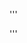 '''
<link rel="stylesheet" type="text/css" href="https://cdn.rawgit.com/bmabey/pyLDAvis/files/ldavis.v1.0.0.css">


<div id="ldavis_el57140485352410472674695412"></div>
<script type="text/javascript">

var ldavis_el57140485352410472674695412_data = {"mdsDat": {"x": [-0.09594216539261073, -0.23632888401614371, 0.22265633326842066, -0.055718494621724235, 0.09885846388394344, 0.2952811776390656, 0.1356607895231656, -0.19232440376835092, -0.1721428165157662], "y": [0.05314299656743587, 0.1547436672912994, -0.18463875140575164, 0.11925302244425333, 0.29347123850834145, -0.01439284442327931, -0.03533640098884388, -0.1470289415918772, -0.23921398640157826], "topics": [1, 2, 3, 4, 5, 6, 7, 8, 9], "cluster": [1, 1, 1, 1, 1, 1, 1, 1, 1], "Freq": [11.310379599015786, 11.285214975741614, 11.224848675251009, 11.211967752683758, 11.183084634588173, 11.096394336497726, 10.950217331161905, 10.913192127020466, 10.824700568039562]}, "tinfo": {"Term": ["\uce58\ub8cc", "\uc5f0\uad6c", "\uc9c8\ud658", "\ucf54\ub85c\ub09819", "\uc99d\uc0c1", "\ubcd1\uc6d0", "\ud658\uc790", "\uc6b4\ub3d9", "\uac10\uc5fc", "\uacb0\uacfc", "\ud1b5\uc99d", "\uc218\uc220", "\uc0ac\uc6a9", "\ubc31\uc2e0", "\uc6d0\uc778", "\ud559\uc220\uc9c0", "\ud608\ub2f9", "\uce58\ub9e4", "\uc800\ub110", "\uc54c\uce20\ud558\uc774\uba38\ubcd1", "\ubd84\uc11d", "\uac8c\uc7ac", "\uc720\ubcd1", "\ube44\ub9cc", "\uce21\uc815", "\ub300\uc0c1\uc790", "\uc778\uc9c0", "\uc74c\uc8fc", "\uc5f0\uad00", "\uc54c\ucf54\uc62c", "\uc5f0\uad6c", "\ub2f9\ub1e8\ubcd1", "\ub0a8\uc131", "\uadf8\ub8f9", "\uc218\uba74", "\ub178\uc778", "\uc6b0\uc6b8\uc99d", "\uc815\uc2e0", "\uacb0\uacfc", "\uac10\uc18c", "\uc99d\uac00", "\ub300\uc0ac", "\ud658\uc790", "\uc704\ud5d8", "\uad50\uc218", "\uc774\uc0c1", "\uac74\uac15", "\ubc1c\uc5f4", "\ubc14\uc774\ub7ec\uc2a4", "\uc544\uba54\ub9ac\uce74", "\ub300\uc804", "\ub300\ub959", "\ub300\uad6c", "\uacbd\ubd81", "\uacbd\ub0a8", "\uaca9\ub9ac", "\uac80\uc5ed", "\uac15\uc6d0", "\uac10\uc5fc", "\uc9c0\uc5ed", "\uac10\uc5fc\ubcd1", "\uac10\uc5fc\uc99d", "\ub3c5\uac10", "\ud655\uc9c4", "\ub2e8\uacc4", "\ubc29\uc5ed", "\ud638\ud761\uae30", "\uc911\uc559", "\uc720\uc785", "\uc0ac\ub9dd\uc790", "\uc720\ud589", "\ud3d0\ub834", "\ub204\uc801", "\ucf54\ub85c\ub09819", "\ubcf8\ubd80", "\uad6d\ub0b4", "\uc0ac\ub9dd", "\ud655\uc778", "\ubc1c\uc0dd", "\uc774\uc0c1", "\uc0dd\uc131", "\uc5d0\ub108\uc9c0", "\uc2dd\uc774", "\ud65c\uc131", "\ucf5c\ub808\uc2a4\ud14c\ub864", "\ud568\ub7c9", "\ud568\uc720", "\ud56d\uc0b0", "\uc18c\ud654", "\ubc29\ud574", "\uc2dd\ub2e8", "\uc721\ub958", "\ucde8\ub7c9", "\ucc44\uc18c", "\uc74c\uc2dd", "\uc12d\ucde8", "\uc9c0\ubc29", "\uc138\ud3ec", "\ube44\ud0c0\ubbfc", "\uc131\ubd84", "\ub2e8\ubc31\uc9c8", "\uc2dd\uc0ac", "\ubd84\ube44", "\ubd80\uc871", "\uc544\uce68", "\uc18c\ubcc0", "\uc791\uc6a9", "\uc218\ubd84", "\ud53c\ubd80", "\ub3c4\uc6c0", "\ubb3c\uc9c8", "\uc2dd\ud488", "\ud6a8\uacfc", "\uac74\uac15", "\uae30\ub2a5", "\uc18c\uacac", "\uc870\uae30", "\uce58\ub8cc\ubc95", "\uc548\uba74", "\uc815\ubc00", "\ud1b5\uacc4", "\ucd9c\ud608", "\uc790\uad81", "\uc608\ud6c4", "\ubcd1\ubcc0", "\uc774\uc804", "\uc218\uc220", "\uc720\uc804", "\ud3d0\uacbd", "\ubcf4\uc870", "\uce58\ub8cc", "\uc554", "\uc784\uc2e0", "\uac80\uc9c4", "\uad50\uc815", "\uc7ac\ubc1c", "\uc808\uc81c\uc220", "\uc815\uae30", "\uc778\uacf5", "\ub0b4\uc2dc\uacbd", "\uc885\uc591", "\uc5ec\uc131", "\ud658\uc790", "\uc2dc\ud589", "\uc57d\ubb3c", "\uac80\uc0ac", "\uc815\uc0c1", "\uc9c4\ub2e8", "\uac00\ub2a5", "\ubc1c\uc0dd", "\uae30\ub2a5", "\ucd5c\uadfc", "\uad50\uc218", "\uc2ec\uc7a5", "\ub1cc\uc878\uc911", "\uc608\ubc29\ubc95", "\uc54c\ub808\ub974\uae30", "\uae30\uc628", "\uc6d0\uc778", "\ub450\ud1b5", "\ud608\uc561", "\uc785\uc220", "\ud6c4\uc720\uc99d", "\ud608\uad00", "\uc8fd\uc0c1\uacbd\ud654\uc99d", "\uae09\uc131", "\ud604\ud6c8", "\ud608\uc555", "\uc9c8\ud658", "\ub9cc\uc131", "\uc2ec\ud608", "\uace0\ud608\uc555", "\ud638\ud761", "\ub1cc\ud608\uad00", "\uc99d\uc0c1", "\uc804\uc2e0", "\uc704\ud5d8", "\ubc1c\uc0dd", "\uc758\uc2ec", "\uc774\uc0c1", "\uc608\ubc29", "\uac10\uac01", "\ucc99\ucd94", "\uad50\uac10", "\uc678\uc0c1", "\ud1f4\ud589", "\ubd88\uc548", "\ubb34\ub9ac", "\uae34\uc7a5", "\uadfc\uc721", "\uc2a4\ud2b8\ub808\uce6d", "\uc720\uc0b0\uc18c", "\uac15\ub3c4", "\ud53c\uace4", "\ubc18\ubcf5", "\uc7a5\uc2dc\uac04", "\ud1b5\uc99d", "\uc6b4\ub3d9", "\uc2e0\uacbd", "\uad00\uc808", "\ud5c8\ub9ac", "\ub2e4\ub9ac", "\uc790\uc138", "\ubb34\ub98e", "\uc21c\ud658", "\ubc1c\ubaa9", "\uc5c9\ub369\uc774", "\uad00\uc808\uc5fc", "\uc7a5\uc560", "\uc0dd\ud65c", "\ubd80\uc704", "\uc2a4\ud2b8\ub808\uc2a4", "\uc190\uc0c1", "\uc0c1\ud0dc", "\uc99d\uc0c1", "\uac70\ub9ac", "\uc2a4\ub9c8\ud2b8\ud3f0", "\ub9c8\uc2a4\ud06c", "\ubaa9\uc801", "\uc900\uc218", "\ub9c8\uc9c0\ub9c9", "\uc81c\uc678", "\uce58\uc544", "\uc548\uc2ec", "\ub450\uae30", "\ubcf4\uad00", "\uc774\ub3d9", "\uac04\uaca9", "\uce58\uacfc", "\uc18c\ub3c5", "\ucc29\uc6a9", "\ub178\ucd9c", "\uc544\uc774", "\uc2dc\uc124", "\ubc29\ubb38", "\uad6c\uac15", "\uac00\uc871", "\uc628\ub3c4", "\uc2e4\ub0b4", "\uc0c1\ucc98", "\uaca8\uc6b8", "\uc0ac\uc6a9", "\uad00\ub9ac", "\uac00\uc744", "\uc774\uc6a9", "\ud65c\ub3d9", "\uc0c1\ud669", "\uc608\ubc29", "\uc720\uc9c0", "\ud6a8\uacfc", "\uc774\uc0c1", "\uac00\ub2a5", "\uc911\uc694", "\ubc29\uce68", "\uae00\ub85c\ubc8c", "\uaddc\ubaa8", "\uac1c\ubc1c", "\uc2e0\uccad", "\ud68c\uc0ac", "\ub3d9\uc77c", "\ub0b4\ub144", "\uc720\ud1b5", "\ud310\ub9e4", "\uc2b9\uc778", "\uc784\uc0c1\uc2dc\ud5d8", "\uc8fc\ub3c4", "\uce58\ub8cc\uc81c", "\ud22c\uc57d", "\ubc31\uc2e0", "\uc811\uc885", "\uc784\uc0c1", "\ubc14\uc774\uc624", "\uc81c\ud488", "\uc0dd\uc0b0", "\uc2dc\ud5d8", "\uae30\uc5c5", "\uc758\uc57d\ud488", "\uc81c\uc57d", "\uc2dc\uc7a5", "\ubbf8\uad6d", "\uc9c4\ub2e8", "\ubc1c\ud45c", "\ucf54\ub85c\ub09819", "\ub300\uc0c1", "\uac00\ub2a5", "\uad6d\ub0b4", "\uc5c5\ubb34", "\ud611\ub825", "\uae30\uad00", "\uae30\ubc18", "\ubc29\uc548", "\ubbfc\uc8fc\ub2f9", "\uc6b0\uc218", "\uc131\uacfc", "\uacf5\uc2dd", "\ucf00\uc5b4", "\uc120\uc815", "\uc8fc\ubaa9", "\uc758\ub8cc", "\uc601\uc0c1", "\uc2dc\ub300", "\ud559\ud68c", "\uc13c\ud130", "\uc9c4\ub8cc", "\uad6d\ubbfc", "\uc758\uc0ac", "\ud65c\uc6a9", "\uae30\uc220", "\ub370\uc774\ud130", "\uc18c\uc544", "\ubd84\uc57c", "\uc2dc\uc2a4\ud15c", "\uc6d0\uc7a5", "\ud5ec\uc2a4", "\ubcd1\uc6d0", "\ud3c9\uac00", "\uad50\uc218", "\uc138\uacc4", "\ub300\ud45c", "\ud658\uc790", "\uac74\uac15"], "Freq": [1330.0, 1279.0, 1219.0, 1329.0, 1078.0, 906.0, 1514.0, 705.0, 682.0, 781.0, 628.0, 618.0, 599.0, 549.0, 541.0, 89.52459350520307, 155.05290421519706, 159.66757398350651, 52.60723535872757, 58.144839080698894, 250.11510144237147, 112.59794234675024, 83.06405582956985, 154.1299702615352, 58.144839080698894, 87.67872559787929, 74.75765024661287, 64.6053767563321, 71.98884838562721, 89.52459350520307, 1279.1864597753756, 393.16986425996396, 266.7279126082854, 198.43080003730577, 179.972120964068, 164.2822437518159, 146.74649863224008, 102.44566885646948, 686.6628615244441, 218.7353470178673, 277.80312005222805, 167.97397956646347, 476.2339200895338, 261.19030888631414, 215.04361120321974, 174.4345172420967, 167.0510456128016, 83.17009424376373, 361.2700968713487, 40.285514399323056, 58.478972515146374, 42.88457984444067, 44.18411256699948, 44.18411256699948, 48.082710734675906, 72.77383246329326, 42.88457984444067, 45.48364528955829, 682.2546793433744, 167.63972121008626, 127.3542068107632, 33.78785078652901, 460.03458378581814, 365.1686950390251, 246.91121728617358, 235.2154227831443, 205.3261701642917, 145.54766492658652, 142.94859948146893, 135.15140314611605, 109.1607486949399, 106.56168324982228, 106.56168324982228, 1116.2986086780163, 118.25747775285156, 330.0813115299373, 222.22009555755622, 223.51962828011503, 206.62570288685052, 165.04065576496865, 67.68449016753608, 66.67427389637884, 76.77643660795138, 97.99097830225375, 93.95011321762473, 31.31670440587491, 74.75600406563687, 33.33713694818942, 115.16465491192707, 59.60275999827805, 43.439299659761964, 36.36778576166118, 49.5005972867055, 66.67427389637884, 322.2589904991644, 361.6574250742973, 304.0750976183338, 243.46212134889848, 240.43147253542674, 203.05347050260826, 200.02282168913652, 173.75719863904786, 172.7469823678906, 146.481359317802, 136.37919660622944, 132.33833152160042, 114.15443864076981, 113.14422236961258, 280.8401233817169, 277.80947456824515, 176.78784745251963, 208.10455185839456, 303.06488134717654, 300.03423253370477, 204.0636867737655, 20.134553333969798, 102.35064611434647, 76.34351472463548, 35.23546833444715, 28.523950556457216, 29.362890278705958, 36.07440805669589, 73.82669555788927, 27.685010834208473, 41.94698611243708, 49.49744361267576, 618.2985752973226, 71.30987639114304, 58.725780557411916, 17.617734167223574, 1330.5583994865042, 253.35979611911995, 107.38428444783894, 104.8674652810927, 94.8001886141078, 92.2833694473616, 82.21609278037668, 78.02139416913298, 72.98775583564053, 58.725780557411916, 79.69927361363047, 289.43420417581586, 768.4687855798472, 145.13657194903232, 181.2109800057282, 318.79709445452187, 150.17021028252475, 228.19160445165772, 215.60750861792658, 221.48008667366778, 150.17021028252475, 120.80732000381879, 117.45156111482383, 224.66614145960804, 203.81105659837857, 23.698960069578906, 99.53563229223141, 63.513212986471466, 541.2842479891823, 80.57646423656828, 347.9007338214184, 24.64691847236206, 39.81425291689256, 375.39152750212986, 43.60608652802519, 111.85909152841245, 50.241795347507285, 179.16413812601655, 1219.074505979139, 208.55084861229437, 166.84067888983552, 149.77742763973868, 104.27542430614719, 76.78463062543565, 923.3114843107943, 104.27542430614719, 371.5996938909973, 451.2281997247824, 164.9447620842692, 370.6517354882141, 214.23859902899332, 65.59969467299945, 195.8199840985058, 35.24759713773104, 29.37299761477587, 38.18489689920863, 74.4115939574322, 81.26529340087991, 52.871395706596566, 434.7203646986829, 78.32799363940232, 32.31029737625346, 38.18489689920863, 24.477498012313227, 114.55469069762589, 47.97589610413392, 628.5821489562036, 703.9728428341284, 403.389167242922, 260.44057885101273, 209.5273829854012, 189.94538457555063, 151.760487676342, 150.78138775584947, 110.63829101565578, 93.99359236728277, 93.01449244679026, 90.07719268531267, 213.4437826673713, 222.25568195180406, 180.15438537062533, 146.86498807387935, 143.92768831240176, 160.57238696077474, 154.69778743781958, 101.8177685500993, 65.61589528784178, 257.9383469935849, 46.38365011726746, 22.626170788910954, 27.151404946693148, 38.464490341148625, 144.8074930490301, 35.07056472281198, 53.17150135394075, 66.74720382728732, 40.72710742003972, 27.151404946693148, 58.82804405116849, 76.92898068229725, 238.70610182301058, 150.46403574625785, 145.93880158847566, 143.67618450958457, 136.8883332729113, 131.23179057568356, 89.37337461619828, 84.84814045841608, 75.7976721428517, 71.2724379850695, 67.87851236673288, 575.8360465777838, 393.69537172705066, 92.76730023453491, 186.66590900851537, 201.37292002130752, 156.12057844348558, 325.8168593603178, 170.8275894562777, 218.34254811299073, 186.66590900851537, 151.5953442857034, 145.93880158847566, 23.845139642642913, 108.73383677045169, 80.1196691992802, 363.39992815387797, 33.38319549970008, 33.38319549970008, 22.891334056937197, 33.38319549970008, 40.0598345996401, 78.21205802786876, 97.28816974198308, 78.21205802786876, 27.660361985465784, 253.7122857977206, 38.152223428228666, 549.3920173664927, 325.2477047256494, 296.63353715447784, 198.39156182678903, 167.86978308420612, 149.7474769557975, 121.133309384626, 117.31808704180312, 116.36428145609742, 113.50286469898028, 95.38055857057165, 195.5301450696719, 186.94589479832044, 131.6251708273889, 212.6986456123748, 137.34800434162318, 133.53278199880032, 132.5789764130946, 68.1208499985346, 56.412578905036455, 204.36254999560379, 51.090637498900946, 25.545318749450473, 25.545318749450473, 34.0604249992673, 34.0604249992673, 28.738483593131782, 67.05646171730749, 56.412578905036455, 34.0604249992673, 431.07725389697674, 65.99207343608039, 39.38236640540281, 224.58592733891874, 209.6844914017393, 205.4269382768309, 158.59385390283836, 133.0485351533879, 129.8553703097066, 128.79098202847948, 111.76076952884583, 108.56760468516451, 107.50321640393742, 105.3744398414832, 172.43090155879068, 84.08667421694115, 794.0336577954189, 136.2416999970692, 259.7107406194132, 153.27191249670284, 151.14313593424862, 151.14313593424862, 138.37047655952338], "Total": [1330.0, 1279.0, 1219.0, 1329.0, 1078.0, 906.0, 1514.0, 705.0, 682.0, 781.0, 628.0, 618.0, 599.0, 549.0, 541.0, 89.52459350520307, 155.05290421519706, 159.66757398350651, 52.60723535872757, 58.144839080698894, 250.11510144237147, 112.59794234675024, 83.06405582956985, 154.1299702615352, 58.144839080698894, 87.67872559787929, 74.75765024661287, 64.6053767563321, 71.98884838562721, 89.52459350520307, 1279.1864597753756, 393.16986425996396, 266.7279126082854, 198.43080003730577, 179.972120964068, 164.2822437518159, 146.74649863224008, 102.44566885646948, 781.0896145093101, 251.0726972690384, 492.71602945605355, 228.67817463700027, 1514.1033193564813, 632.7900027773114, 594.2263454797712, 993.2708855624, 736.5396482533221, 83.17009424376373, 361.2700968713487, 40.285514399323056, 58.478972515146374, 42.88457984444067, 44.18411256699948, 44.18411256699948, 48.082710734675906, 72.77383246329326, 42.88457984444067, 45.48364528955829, 682.2546793433744, 167.63972121008626, 127.3542068107632, 33.78785078652901, 460.03458378581814, 365.1686950390251, 246.91121728617358, 235.2154227831443, 205.3261701642917, 145.54766492658652, 142.94859948146893, 135.15140314611605, 109.1607486949399, 106.56168324982228, 106.56168324982228, 1329.9452126931742, 120.15339455841787, 540.3606324726104, 347.35060472493285, 494.02643549702265, 879.3339892853007, 993.2708855624, 67.68449016753608, 66.67427389637884, 76.77643660795138, 97.99097830225375, 93.95011321762473, 31.31670440587491, 74.75600406563687, 33.33713694818942, 115.16465491192707, 59.60275999827805, 43.439299659761964, 36.36778576166118, 49.5005972867055, 66.67427389637884, 322.2589904991644, 361.6574250742973, 304.0750976183338, 243.46212134889848, 240.43147253542674, 203.05347050260826, 200.02282168913652, 173.75719863904786, 172.7469823678906, 146.481359317802, 136.37919660622944, 132.33833152160042, 114.15443864076981, 113.14422236961258, 346.4560186695587, 362.01206773060267, 206.35582060939683, 268.1943037578547, 698.1713595553906, 736.5396482533221, 438.220886839522, 20.134553333969798, 102.35064611434647, 76.34351472463548, 35.23546833444715, 28.523950556457216, 29.362890278705958, 36.07440805669589, 73.82669555788927, 27.685010834208473, 41.94698611243708, 49.49744361267576, 618.2985752973226, 71.30987639114304, 58.725780557411916, 17.617734167223574, 1330.5583994865042, 253.35979611911995, 107.38428444783894, 104.8674652810927, 94.8001886141078, 92.2833694473616, 82.21609278037668, 78.02139416913298, 72.98775583564053, 58.725780557411916, 80.70948988478773, 400.1862786152423, 1514.1033193564813, 178.3677531084042, 241.05692545190453, 541.7441321335848, 215.74091885575214, 472.0150034169675, 500.73563490243026, 879.3339892853007, 438.220886839522, 413.0566825280266, 594.2263454797712, 224.66614145960804, 203.81105659837857, 23.698960069578906, 99.53563229223141, 63.513212986471466, 541.2842479891823, 80.57646423656828, 347.9007338214184, 24.64691847236206, 39.81425291689256, 375.39152750212986, 43.60608652802519, 111.85909152841245, 50.241795347507285, 179.16413812601655, 1219.074505979139, 208.55084861229437, 166.84067888983552, 149.77742763973868, 104.27542430614719, 76.78463062543565, 1078.0092717486139, 110.98694208413713, 632.7900027773114, 879.3339892853007, 228.56096258149677, 993.2708855624, 629.217926367699, 65.59969467299945, 195.8199840985058, 35.24759713773104, 29.37299761477587, 38.18489689920863, 74.4115939574322, 81.26529340087991, 52.871395706596566, 434.7203646986829, 78.32799363940232, 32.31029737625346, 38.18489689920863, 24.477498012313227, 114.55469069762589, 47.97589610413392, 628.5821489562036, 705.1041513735739, 403.389167242922, 260.44057885101273, 209.5273829854012, 189.94538457555063, 151.760487676342, 150.78138775584947, 110.63829101565578, 93.99359236728277, 93.01449244679026, 90.07719268531267, 263.2822161651132, 342.65725984200765, 250.62532203951963, 205.45753180100013, 238.05867877546137, 407.66966053213696, 1078.0092717486139, 101.8177685500993, 65.61589528784178, 257.9383469935849, 46.38365011726746, 22.626170788910954, 27.151404946693148, 38.464490341148625, 144.8074930490301, 35.07056472281198, 53.17150135394075, 66.74720382728732, 40.72710742003972, 27.151404946693148, 58.82804405116849, 76.92898068229725, 238.70610182301058, 150.46403574625785, 145.93880158847566, 143.67618450958457, 136.8883332729113, 131.23179057568356, 89.37337461619828, 84.84814045841608, 75.7976721428517, 71.2724379850695, 67.87851236673288, 599.7917689159482, 414.5504565882801, 93.77751650569218, 214.4657857061808, 265.99351477381447, 199.99563538594856, 629.217926367699, 283.56936269960084, 698.1713595553906, 993.2708855624, 500.73563490243026, 384.91420982337524, 23.845139642642913, 108.73383677045169, 80.1196691992802, 363.39992815387797, 33.38319549970008, 33.38319549970008, 22.891334056937197, 33.38319549970008, 40.0598345996401, 78.21205802786876, 97.28816974198308, 78.21205802786876, 27.660361985465784, 253.7122857977206, 38.152223428228666, 549.3920173664927, 325.2477047256494, 296.63353715447784, 198.39156182678903, 167.86978308420612, 149.7474769557975, 121.133309384626, 117.31808704180312, 116.36428145609742, 113.50286469898028, 95.38055857057165, 323.81796462867425, 472.0150034169675, 212.93064106713035, 1329.9452126931742, 258.25235227133044, 500.73563490243026, 540.3606324726104, 68.1208499985346, 56.412578905036455, 204.36254999560379, 51.090637498900946, 25.545318749450473, 25.545318749450473, 34.0604249992673, 34.0604249992673, 28.738483593131782, 67.05646171730749, 56.412578905036455, 34.0604249992673, 431.07725389697674, 65.99207343608039, 39.38236640540281, 224.58592733891874, 209.6844914017393, 205.4269382768309, 158.59385390283836, 133.0485351533879, 129.8553703097066, 128.79098202847948, 111.76076952884583, 108.56760468516451, 107.50321640393742, 105.3744398414832, 173.44111782994793, 84.08667421694115, 906.4515805767503, 160.0868396397121, 594.2263454797712, 222.89972025322015, 236.44757999748887, 1514.1033193564813, 736.5396482533221], "Category": ["Default", "Default", "Default", "Default", "Default", "Default", "Default", "Default", "Default", "Default", "Default", "Default", "Default", "Default", "Default", "Topic1", "Topic1", "Topic1", "Topic1", "Topic1", "Topic1", "Topic1", "Topic1", "Topic1", "Topic1", "Topic1", "Topic1", "Topic1", "Topic1", "Topic1", "Topic1", "Topic1", "Topic1", "Topic1", "Topic1", "Topic1", "Topic1", "Topic1", "Topic1", "Topic1", "Topic1", "Topic1", "Topic1", "Topic1", "Topic1", "Topic1", "Topic1", "Topic2", "Topic2", "Topic2", "Topic2", "Topic2", "Topic2", "Topic2", "Topic2", "Topic2", "Topic2", "Topic2", "Topic2", "Topic2", "Topic2", "Topic2", "Topic2", "Topic2", "Topic2", "Topic2", "Topic2", "Topic2", "Topic2", "Topic2", "Topic2", "Topic2", "Topic2", "Topic2", "Topic2", "Topic2", "Topic2", "Topic2", "Topic2", "Topic2", "Topic3", "Topic3", "Topic3", "Topic3", "Topic3", "Topic3", "Topic3", "Topic3", "Topic3", "Topic3", "Topic3", "Topic3", "Topic3", "Topic3", "Topic3", "Topic3", "Topic3", "Topic3", "Topic3", "Topic3", "Topic3", "Topic3", "Topic3", "Topic3", "Topic3", "Topic3", "Topic3", "Topic3", "Topic3", "Topic3", "Topic3", "Topic3", "Topic3", "Topic3", "Topic3", "Topic4", "Topic4", "Topic4", "Topic4", "Topic4", "Topic4", "Topic4", "Topic4", "Topic4", "Topic4", "Topic4", "Topic4", "Topic4", "Topic4", "Topic4", "Topic4", "Topic4", "Topic4", "Topic4", "Topic4", "Topic4", "Topic4", "Topic4", "Topic4", "Topic4", "Topic4", "Topic4", "Topic4", "Topic4", "Topic4", "Topic4", "Topic4", "Topic4", "Topic4", "Topic4", "Topic4", "Topic4", "Topic4", "Topic5", "Topic5", "Topic5", "Topic5", "Topic5", "Topic5", "Topic5", "Topic5", "Topic5", "Topic5", "Topic5", "Topic5", "Topic5", "Topic5", "Topic5", "Topic5", "Topic5", "Topic5", "Topic5", "Topic5", "Topic5", "Topic5", "Topic5", "Topic5", "Topic5", "Topic5", "Topic5", "Topic5", "Topic6", "Topic6", "Topic6", "Topic6", "Topic6", "Topic6", "Topic6", "Topic6", "Topic6", "Topic6", "Topic6", "Topic6", "Topic6", "Topic6", "Topic6", "Topic6", "Topic6", "Topic6", "Topic6", "Topic6", "Topic6", "Topic6", "Topic6", "Topic6", "Topic6", "Topic6", "Topic6", "Topic6", "Topic6", "Topic6", "Topic6", "Topic6", "Topic6", "Topic6", "Topic7", "Topic7", "Topic7", "Topic7", "Topic7", "Topic7", "Topic7", "Topic7", "Topic7", "Topic7", "Topic7", "Topic7", "Topic7", "Topic7", "Topic7", "Topic7", "Topic7", "Topic7", "Topic7", "Topic7", "Topic7", "Topic7", "Topic7", "Topic7", "Topic7", "Topic7", "Topic7", "Topic7", "Topic7", "Topic7", "Topic7", "Topic7", "Topic7", "Topic7", "Topic7", "Topic7", "Topic7", "Topic7", "Topic8", "Topic8", "Topic8", "Topic8", "Topic8", "Topic8", "Topic8", "Topic8", "Topic8", "Topic8", "Topic8", "Topic8", "Topic8", "Topic8", "Topic8", "Topic8", "Topic8", "Topic8", "Topic8", "Topic8", "Topic8", "Topic8", "Topic8", "Topic8", "Topic8", "Topic8", "Topic8", "Topic8", "Topic8", "Topic8", "Topic8", "Topic8", "Topic8", "Topic9", "Topic9", "Topic9", "Topic9", "Topic9", "Topic9", "Topic9", "Topic9", "Topic9", "Topic9", "Topic9", "Topic9", "Topic9", "Topic9", "Topic9", "Topic9", "Topic9", "Topic9", "Topic9", "Topic9", "Topic9", "Topic9", "Topic9", "Topic9", "Topic9", "Topic9", "Topic9", "Topic9", "Topic9", "Topic9", "Topic9", "Topic9", "Topic9", "Topic9", "Topic9"], "logprob": [15.0, 14.0, 13.0, 12.0, 11.0, 10.0, 9.0, 8.0, 7.0, 6.0, 5.0, 4.0, 3.0, 2.0, 1.0, -4.8438, -4.2945, -4.2652, -5.3754, -5.2754, -3.8164, -4.6145, -4.9187, -4.3005, -5.2754, -4.8646, -5.024, -5.17, -5.0618, -4.8438, -2.1843, -3.3641, -3.7521, -4.0479, -4.1455, -4.2367, -4.3496, -4.709, -2.8065, -3.9504, -3.7114, -4.2145, -3.1724, -3.773, -3.9675, -4.1767, -4.22, -4.9152, -3.4464, -5.6401, -5.2674, -5.5776, -5.5477, -5.5477, -5.4631, -5.0487, -5.5776, -5.5187, -2.8107, -4.2142, -4.4891, -5.816, -3.2048, -3.4357, -3.827, -3.8756, -4.0115, -4.3556, -4.3736, -4.4297, -4.6432, -4.6673, -4.6673, -2.3183, -4.5632, -3.5367, -3.9324, -3.9266, -4.0052, -4.2299, -5.1158, -5.1309, -4.9898, -4.7458, -4.7879, -5.8866, -5.0165, -5.824, -4.5843, -5.243, -5.5593, -5.737, -5.4287, -5.1309, -3.5553, -3.44, -3.6134, -3.8357, -3.8483, -4.0172, -4.0323, -4.173, -4.1789, -4.3438, -4.4153, -4.4453, -4.5932, -4.602, -3.6929, -3.7038, -4.1558, -3.9927, -3.6168, -3.6268, -4.0123, -6.3271, -4.7012, -4.9943, -5.7675, -5.9788, -5.9498, -5.744, -5.0278, -6.0087, -5.5931, -5.4276, -2.9026, -5.0625, -5.2567, -6.4606, -2.1362, -3.7947, -4.6531, -4.6769, -4.7778, -4.8047, -4.9202, -4.9726, -5.0393, -5.2567, -4.9513, -3.6616, -2.6852, -4.3519, -4.1299, -3.565, -4.3178, -3.8994, -3.9561, -3.9292, -4.3178, -4.5354, -4.5635, -3.9124, -4.0098, -6.1615, -4.7265, -5.1757, -3.033, -4.9378, -3.4751, -6.1223, -5.6428, -3.399, -5.5518, -4.6097, -5.4101, -4.1387, -2.2211, -3.9868, -4.2099, -4.3178, -4.6799, -4.986, -2.499, -4.6799, -3.4092, -3.215, -4.2214, -3.4117, -3.9599, -5.1356, -4.042, -5.7568, -5.9391, -5.6768, -5.0096, -4.9215, -5.3513, -3.2445, -4.9583, -5.8438, -5.6768, -6.1214, -4.5781, -5.4485, -2.8757, -2.7625, -3.3193, -3.7568, -3.9743, -4.0725, -4.2969, -4.3034, -4.6129, -4.776, -4.7864, -4.8185, -3.9558, -3.9154, -4.1254, -4.3297, -4.3499, -4.2404, -4.2777, -4.6827, -5.1221, -3.7532, -5.469, -6.1868, -6.0045, -5.6562, -4.3305, -5.7486, -5.3324, -5.105, -5.599, -6.0045, -5.2313, -4.9631, -3.8307, -4.2922, -4.3227, -4.3384, -4.3868, -4.429, -4.8131, -4.8651, -4.9779, -5.0394, -5.0882, -2.9501, -3.3304, -4.7758, -4.0766, -4.0008, -4.2553, -3.5196, -4.1653, -3.9199, -4.0766, -4.2847, -4.3227, -6.131, -4.6136, -4.919, -3.407, -5.7945, -5.7945, -6.1718, -5.7945, -5.6122, -4.9431, -4.7249, -4.9431, -5.9825, -3.7663, -5.661, -2.9937, -3.518, -3.61, -4.0123, -4.1794, -4.2936, -4.5057, -4.5377, -4.5458, -4.5707, -4.7447, -4.0268, -4.0717, -4.4226, -3.9427, -4.38, -4.4082, -4.4154, -5.0731, -5.2617, -3.9745, -5.3608, -6.054, -6.054, -5.7663, -5.7663, -5.9362, -5.0889, -5.2617, -5.7663, -3.2281, -5.1049, -5.6211, -3.8801, -3.9488, -3.9693, -4.2281, -4.4037, -4.428, -4.4362, -4.578, -4.607, -4.6169, -4.6369, -4.1444, -4.8626, -2.6173, -4.38, -3.7348, -4.2622, -4.2762, -4.2762, -4.3645], "loglift": [15.0, 14.0, 13.0, 12.0, 11.0, 10.0, 9.0, 8.0, 7.0, 6.0, 5.0, 4.0, 3.0, 2.0, 1.0, 2.1794, 2.1794, 2.1794, 2.1794, 2.1794, 2.1794, 2.1794, 2.1794, 2.1794, 2.1794, 2.1794, 2.1794, 2.1794, 2.1794, 2.1794, 2.1794, 2.1794, 2.1794, 2.1794, 2.1794, 2.1794, 2.1794, 2.1794, 2.0506, 2.0416, 1.6064, 1.8709, 1.0228, 1.2946, 1.163, 0.44, 0.6958, 2.1817, 2.1817, 2.1817, 2.1817, 2.1817, 2.1817, 2.1817, 2.1817, 2.1817, 2.1817, 2.1817, 2.1817, 2.1817, 2.1817, 2.1817, 2.1817, 2.1817, 2.1817, 2.1817, 2.1817, 2.1817, 2.1817, 2.1817, 2.1817, 2.1817, 2.1817, 2.0066, 2.1658, 1.6888, 1.735, 1.3886, 0.7334, 0.3869, 2.187, 2.187, 2.187, 2.187, 2.187, 2.187, 2.187, 2.187, 2.187, 2.187, 2.187, 2.187, 2.187, 2.187, 2.187, 2.187, 2.187, 2.187, 2.187, 2.187, 2.187, 2.187, 2.187, 2.187, 2.187, 2.187, 2.187, 2.187, 1.9771, 1.9223, 2.0324, 1.9334, 1.3525, 1.289, 1.4227, 2.1882, 2.1882, 2.1882, 2.1882, 2.1882, 2.1882, 2.1882, 2.1882, 2.1882, 2.1882, 2.1882, 2.1882, 2.1882, 2.1882, 2.1882, 2.1882, 2.1882, 2.1882, 2.1882, 2.1882, 2.1882, 2.1882, 2.1882, 2.1882, 2.1882, 2.1756, 1.8642, 1.51, 1.982, 1.9028, 1.6579, 1.8259, 1.4614, 1.3456, 0.8094, 1.1172, 0.9588, 0.567, 2.1908, 2.1908, 2.1908, 2.1908, 2.1908, 2.1908, 2.1908, 2.1908, 2.1908, 2.1908, 2.1908, 2.1908, 2.1908, 2.1908, 2.1908, 2.1908, 2.1908, 2.1908, 2.1908, 2.1908, 2.1908, 2.0359, 2.1284, 1.6584, 1.5236, 1.8646, 1.205, 1.1134, 2.1985, 2.1985, 2.1985, 2.1985, 2.1985, 2.1985, 2.1985, 2.1985, 2.1985, 2.1985, 2.1985, 2.1985, 2.1985, 2.1985, 2.1985, 2.1985, 2.1969, 2.1985, 2.1985, 2.1985, 2.1985, 2.1985, 2.1985, 2.1985, 2.1985, 2.1985, 2.1985, 1.9887, 1.7656, 1.8684, 1.8628, 1.6953, 1.2668, 0.2572, 2.2118, 2.2118, 2.2118, 2.2118, 2.2118, 2.2118, 2.2118, 2.2118, 2.2118, 2.2118, 2.2118, 2.2118, 2.2118, 2.2118, 2.2118, 2.2118, 2.2118, 2.2118, 2.2118, 2.2118, 2.2118, 2.2118, 2.2118, 2.2118, 2.2118, 2.2118, 2.1711, 2.1602, 2.201, 2.073, 1.9335, 1.9641, 1.5537, 1.705, 1.0494, 0.5401, 1.0169, 1.242, 2.2152, 2.2152, 2.2152, 2.2152, 2.2152, 2.2152, 2.2152, 2.2152, 2.2152, 2.2152, 2.2152, 2.2152, 2.2152, 2.2152, 2.2152, 2.2152, 2.2152, 2.2152, 2.2152, 2.2152, 2.2152, 2.2152, 2.2152, 2.2152, 2.2152, 2.2152, 1.7107, 1.289, 1.7342, 0.3822, 1.5838, 0.8935, 0.8101, 2.2233, 2.2233, 2.2233, 2.2233, 2.2233, 2.2233, 2.2233, 2.2233, 2.2233, 2.2233, 2.2233, 2.2233, 2.2233, 2.2233, 2.2233, 2.2233, 2.2233, 2.2233, 2.2233, 2.2233, 2.2233, 2.2233, 2.2233, 2.2233, 2.2233, 2.2233, 2.2175, 2.2233, 2.0909, 2.0621, 1.3956, 1.8488, 1.7758, -0.081, 0.5513]}, "token.table": {"Topic": [4, 7, 8, 3, 7, 7, 7, 6, 1, 2, 5, 2, 2, 2, 6, 2, 8, 7, 1, 3, 6, 7, 9, 2, 4, 5, 2, 4, 1, 7, 2, 1, 8, 2, 2, 5, 9, 5, 7, 6, 6, 6, 1, 3, 4, 9, 4, 7, 2, 8, 9, 9, 8, 1, 6, 8, 5, 9, 1, 3, 4, 9, 9, 8, 5, 6, 1, 8, 4, 1, 7, 5, 5, 2, 6, 2, 3, 1, 2, 2, 1, 6, 1, 8, 1, 2, 4, 5, 6, 8, 9, 9, 3, 6, 2, 8, 7, 5, 7, 7, 5, 7, 6, 6, 3, 8, 1, 8, 9, 2, 8, 6, 6, 2, 4, 5, 2, 1, 3, 8, 7, 9, 2, 8, 3, 8, 4, 4, 9, 7, 4, 2, 5, 4, 6, 3, 3, 1, 9, 6, 1, 3, 2, 5, 2, 7, 8, 9, 7, 5, 6, 7, 7, 8, 8, 3, 1, 4, 5, 6, 9, 3, 9, 3, 8, 9, 3, 9, 4, 7, 3, 9, 3, 3, 5, 6, 1, 3, 4, 6, 7, 3, 6, 6, 8, 9, 7, 9, 8, 2, 4, 9, 8, 3, 3, 3, 3, 8, 6, 8, 7, 5, 5, 2, 7, 3, 4, 7, 5, 1, 1, 4, 4, 5, 6, 9, 6, 3, 1, 4, 1, 1, 9, 2, 3, 5, 7, 8, 5, 4, 7, 6, 9, 1, 6, 7, 5, 3, 9, 1, 5, 1, 6, 2, 4, 6, 7, 8, 9, 8, 2, 3, 3, 1, 9, 9, 5, 6, 8, 8, 7, 1, 2, 4, 5, 7, 4, 7, 8, 4, 4, 1, 8, 8, 4, 5, 4, 6, 3, 6, 1, 6, 4, 1, 4, 5, 4, 8, 4, 4, 3, 4, 6, 1, 8, 7, 8, 4, 3, 4, 8, 9, 5, 7, 2, 4, 5, 6, 7, 1, 4, 5, 8, 5, 6, 3, 2, 4, 5, 8, 9, 5, 7, 3, 6, 1, 4, 7, 8, 9, 4, 3, 1, 7, 4, 4, 8, 1, 7, 9, 2, 5, 8, 3, 4, 6, 6, 8, 8, 8, 9, 4, 2, 6, 3, 7, 1, 9, 3, 3, 3, 6, 9, 5, 5, 1, 5, 5, 9, 5, 2, 1, 2, 4, 8, 9, 2, 1, 2, 4, 9, 6, 7, 3, 9, 8, 2, 3, 6, 7, 8, 5], "Freq": [0.43136534519275466, 0.3035533910615681, 0.2676062789621719, 0.010663536818436658, 0.9917089241146093, 0.9958223059406486, 0.9944236791064622, 1.006102243752749, 0.8722573277863395, 0.015931640690161453, 0.11152148483113015, 0.9996267092757509, 0.9972187270477094, 1.0062788608488697, 0.9951578526008155, 0.9893666110867038, 0.9988994820227135, 1.0017897804331768, 0.2267359271100132, 0.40731004870062254, 0.07060040844144123, 0.10725831282449727, 0.18736262240228638, 0.18274309609981765, 0.5888388652105235, 0.2288903425896706, 1.0026914139296224, 1.001263830669999, 1.003570737127785, 1.0017897804331768, 1.0031078140184635, 0.8795405638975007, 0.12034470597724171, 0.9982798237991966, 0.9958330595251789, 1.0014860207159966, 1.0090998679878405, 0.05065728348927284, 0.9504271283225476, 0.9983083325457329, 0.9991430385094, 0.9929754888889717, 0.3618149912663525, 0.003365720848989326, 0.19689466966587554, 0.43754371036861234, 1.002107710847555, 0.9982337315168318, 0.6107032603207394, 0.24613192006866166, 0.1443480433485384, 1.002560919525989, 0.9985063692789027, 0.9978289658801719, 1.0006432532819367, 1.0024478417892142, 1.0012596961915408, 0.9982259469965922, 0.1916841540936434, 0.4655186599417054, 0.3422931323100775, 0.9982259469965922, 1.001622923967412, 0.9972886785846603, 1.0076643424358365, 1.0024323983069618, 1.0010200934317444, 0.9885213055861137, 1.0046694899579922, 0.9982819582605512, 0.996915969029035, 1.0009270517742015, 1.0028048500436884, 1.004113267891519, 1.000287532253397, 1.0003595734321116, 0.9998859045735692, 0.9995679621573141, 0.9958330595251789, 1.0026914139296224, 0.7346569049131175, 0.2667504238077391, 0.46853397049747864, 0.5304888756872279, 1.0036642229905823, 0.9918094916079054, 0.012687801668479165, 0.1733999561358819, 0.16494142169022913, 0.012687801668479165, 0.6386193506467847, 1.0021405585534415, 0.7679302011746149, 0.2320364636642721, 0.9999248235088468, 1.004747034086896, 0.9967745625086052, 1.0052563210292802, 1.0002390222591317, 0.9944236791064622, 1.0021536780631404, 0.9917287639869327, 1.0014498622635342, 0.9967354649226303, 0.8577417369536507, 0.145379955415873, 0.3952838136907539, 0.6052783397139668, 1.017799004780839, 0.9992523685915669, 0.9980263181398265, 1.003887307448191, 1.0000681709524644, 0.23540543470660572, 0.2513265752181636, 0.5128881693366144, 0.9979548629190536, 0.3757091961920995, 0.0046963649524012436, 0.6199201737169642, 1.0008157505056774, 1.017799004780839, 0.9990841468616498, 1.006494420233134, 1.0066647920622036, 0.999286452379902, 1.001263830669999, 0.12355872326764268, 0.8759430917366812, 1.0037873672336417, 1.0216977863979582, 0.9820779548814919, 0.016645389065787997, 0.27930138674879035, 0.7182035659254609, 0.9967138527383702, 1.001464671791317, 0.9995398061064378, 1.004621104490455, 0.9944686851128648, 0.9991567489352353, 0.9982054240616808, 0.6391236893795015, 0.3598669422181878, 0.9988797515779221, 0.9603332854017838, 0.03834664160458512, 0.0016672452871558745, 0.9961775127556802, 0.2943559740093543, 0.3949275984625504, 0.3115267391599, 0.7800170223662809, 0.22000480118023308, 1.001686325868963, 1.0046614790431745, 0.01751020831359732, 0.10214288182931772, 0.23346944418129761, 0.6478777076031009, 0.9926864023406734, 1.0009472359806586, 0.9982259469965922, 0.9997366678713941, 0.3140425655109755, 0.6864073217597035, 0.9981018757811766, 1.0015046825645118, 0.9933172923313482, 1.0009231802770928, 0.9974434351883513, 1.0039827286978413, 0.9985702652254462, 0.1470225751904313, 0.24783805532101275, 0.6048928807834888, 1.0001549075255802, 0.9987253227200462, 0.9995171017543117, 1.0032692929457219, 1.0058538363375709, 0.2871639675743092, 0.7154763259902279, 0.9958125617143686, 0.9970379775593751, 0.9902909235705462, 1.002253786815962, 0.9964465781071152, 0.9960101033557056, 0.005606394556039753, 0.8129272106257641, 0.1794046257932721, 0.9988994820227134, 0.9898870455278337, 1.0013973600107153, 1.0029118750742525, 0.7755571132032599, 0.2237183980394019, 0.9990352560888487, 0.9885213055861137, 1.0026693149199488, 1.0014860207159964, 1.0009549296444045, 0.9929127279723192, 1.000419342977044, 0.997219542161373, 0.9933172923313481, 0.9979879216839049, 1.0046653414166822, 0.997508995071809, 1.005310345193238, 0.9985799005026402, 0.7508599873688879, 0.23231027233512555, 0.016593590881080398, 0.9982259469965922, 0.9998441915188803, 1.004885334096437, 0.2773708293649932, 0.7221636908692165, 1.0001549075255802, 0.9998542356558336, 1.0001201138789386, 0.0015892744915465512, 0.0031785489830931024, 0.34010474119096196, 0.5181034842441756, 0.1366776062730034, 1.0127026641480157, 1.0113776067373728, 1.0017897804331768, 0.9873013432381775, 0.9982259469965922, 1.0017274781348973, 0.998434059179168, 0.001418230197697682, 0.9994748637333559, 0.005765645496937237, 0.9916910254732048, 0.4124591078469518, 0.5878727514140462, 0.9992288381667603, 0.9903963317749742, 1.0003595734321113, 0.995654509489775, 0.3879121459130565, 0.6030270631921151, 0.003526474053755059, 0.007052948107510118, 0.9985063692789027, 0.9985274130412102, 0.9898870455278336, 0.9991963280876563, 1.006108210546566, 0.9998207887419752, 0.9996352071570579, 0.7219080552356653, 0.2756376210899813, 0.004375200334761608, 0.9968694735915603, 1.0067005146509864, 0.1751787981799944, 0.16611782586033952, 0.09665037140965209, 0.37351341451021797, 0.1882668693083848, 0.12589420690622483, 0.8719339515357052, 0.004662748403934253, 0.9899501150692079, 1.0001677564163918, 1.0032418053883136, 1.0012354059795043, 0.9972886785846602, 0.9964214088698836, 1.0143255850841504, 1.0023474495343605, 1.0015782258434014, 0.9986471078776374, 1.0005024167930863, 0.18991028231334586, 0.8090178026548533, 0.9969293552125529, 1.0074659814110012, 0.06307048260410157, 0.9370471701180806, 0.9973716486265781, 0.9992384120716291, 0.9997257909915503, 1.0166894639156152, 0.2920169262935364, 0.6952783959369915, 0.013905567918739831, 0.9956497052394291, 1.004379936157014, 0.9879241779358319, 1.0007757019363548, 0.996574070338992, 0.012390116718957008, 0.9912093375165607, 1.0122788709241288, 0.9982259469965922, 1.0090334515967547, 1.016521983086606, 1.0031078140184635, 0.22342640984717774, 0.17926072417971237, 0.21823044682747592, 0.37930530043823196, 0.5642195166796282, 0.184690561215274, 0.17251316157470648, 0.0771235310569276, 0.8562078492171251, 0.14378354997687365, 0.9997530293703035, 1.002149125441829, 0.4830354932565351, 0.12075887331413378, 0.3961738475393512, 0.9979217025750753, 0.9999388831619612, 1.0012312135079284, 1.004885334096437, 1.0009192928000834, 0.34862043417062827, 0.2929380037128196, 0.15010046471235383, 0.09199705901724912, 0.11620681139020943, 0.9979373727607964, 1.010088821967177, 0.997508995071809, 1.0029230267911329, 1.0003318911170425, 0.995500407259549, 1.0011340176191104, 1.0020819882722576, 1.0013293991002572, 0.9991579973672707, 0.8391323111273663, 0.0007519106730531956, 0.16015697336033066, 1.0005309922539392, 0.9876411935180262, 1.0006647516867768, 0.9951578526008155, 0.9960101033557054, 0.9972886785846602, 0.14991863200006864, 0.8495389146670556, 1.0046694899579922, 1.004113267891519, 0.9804923684572244, 0.8110697602514764, 0.1905003707352222, 1.005310345193238, 1.0018437159709317, 0.9898870455278335, 1.003263897494426, 0.9898870455278336, 1.0022556336449433, 0.9989692276719432, 0.9951873664976568, 0.9989570156131783, 0.9996587989404981, 0.9990838672977005, 1.0002853290290343, 0.9926864023406734, 0.9973586843881972, 0.9984114535227987, 0.1214509906532352, 0.4534170317720781, 0.17407975326963712, 0.24897453083913215, 0.00202418317755392, 0.9995380353208889, 0.3143774892471062, 0.07793391540159356, 0.5072309070205411, 0.09972899343763243, 0.24436686005398384, 0.7556575210900115, 1.0000920666157493, 1.0011137751942678, 0.9885213055861137, 0.0014323131224357583, 0.4339908760980348, 0.1031265448153746, 0.3122442606909953, 0.1475282516108831, 1.0046653414166822], "Term": ["\uac00\ub2a5", "\uac00\ub2a5", "\uac00\ub2a5", "\uac00\uc744", "\uac00\uc744", "\uac00\uc871", "\uac04\uaca9", "\uac10\uac01", "\uac10\uc18c", "\uac10\uc18c", "\uac10\uc18c", "\uac10\uc5fc", "\uac10\uc5fc\ubcd1", "\uac10\uc5fc\uc99d", "\uac15\ub3c4", "\uac15\uc6d0", "\uac1c\ubc1c", "\uac70\ub9ac", "\uac74\uac15", "\uac74\uac15", "\uac74\uac15", "\uac74\uac15", "\uac74\uac15", "\uac80\uc0ac", "\uac80\uc0ac", "\uac80\uc0ac", "\uac80\uc5ed", "\uac80\uc9c4", "\uac8c\uc7ac", "\uaca8\uc6b8", "\uaca9\ub9ac", "\uacb0\uacfc", "\uacb0\uacfc", "\uacbd\ub0a8", "\uacbd\ubd81", "\uace0\ud608\uc555", "\uacf5\uc2dd", "\uad00\ub9ac", "\uad00\ub9ac", "\uad00\uc808", "\uad00\uc808\uc5fc", "\uad50\uac10", "\uad50\uc218", "\uad50\uc218", "\uad50\uc218", "\uad50\uc218", "\uad50\uc815", "\uad6c\uac15", "\uad6d\ub0b4", "\uad6d\ub0b4", "\uad6d\ub0b4", "\uad6d\ubbfc", "\uaddc\ubaa8", "\uadf8\ub8f9", "\uadfc\uc721", "\uae00\ub85c\ubc8c", "\uae09\uc131", "\uae30\uad00", "\uae30\ub2a5", "\uae30\ub2a5", "\uae30\ub2a5", "\uae30\ubc18", "\uae30\uc220", "\uae30\uc5c5", "\uae30\uc628", "\uae34\uc7a5", "\ub0a8\uc131", "\ub0b4\ub144", "\ub0b4\uc2dc\uacbd", "\ub178\uc778", "\ub178\ucd9c", "\ub1cc\uc878\uc911", "\ub1cc\ud608\uad00", "\ub204\uc801", "\ub2e4\ub9ac", "\ub2e8\uacc4", "\ub2e8\ubc31\uc9c8", "\ub2f9\ub1e8\ubcd1", "\ub300\uad6c", "\ub300\ub959", "\ub300\uc0ac", "\ub300\uc0ac", "\ub300\uc0c1", "\ub300\uc0c1", "\ub300\uc0c1\uc790", "\ub300\uc804", "\ub300\ud45c", "\ub300\ud45c", "\ub300\ud45c", "\ub300\ud45c", "\ub300\ud45c", "\ub370\uc774\ud130", "\ub3c4\uc6c0", "\ub3c4\uc6c0", "\ub3c5\uac10", "\ub3d9\uc77c", "\ub450\uae30", "\ub450\ud1b5", "\ub9c8\uc2a4\ud06c", "\ub9c8\uc9c0\ub9c9", "\ub9cc\uc131", "\ubaa9\uc801", "\ubb34\ub98e", "\ubb34\ub9ac", "\ubb3c\uc9c8", "\ubb3c\uc9c8", "\ubbf8\uad6d", "\ubbf8\uad6d", "\ubbfc\uc8fc\ub2f9", "\ubc14\uc774\ub7ec\uc2a4", "\ubc14\uc774\uc624", "\ubc18\ubcf5", "\ubc1c\ubaa9", "\ubc1c\uc0dd", "\ubc1c\uc0dd", "\ubc1c\uc0dd", "\ubc1c\uc5f4", "\ubc1c\ud45c", "\ubc1c\ud45c", "\ubc1c\ud45c", "\ubc29\ubb38", "\ubc29\uc548", "\ubc29\uc5ed", "\ubc29\uce68", "\ubc29\ud574", "\ubc31\uc2e0", "\ubcd1\ubcc0", "\ubcd1\uc6d0", "\ubcd1\uc6d0", "\ubcf4\uad00", "\ubcf4\uc870", "\ubcf8\ubd80", "\ubcf8\ubd80", "\ubd80\uc704", "\ubd80\uc704", "\ubd80\uc871", "\ubd84\ube44", "\ubd84\uc11d", "\ubd84\uc57c", "\ubd88\uc548", "\ube44\ub9cc", "\ube44\ud0c0\ubbfc", "\uc0ac\ub9dd", "\uc0ac\ub9dd", "\uc0ac\ub9dd\uc790", "\uc0ac\uc6a9", "\uc0ac\uc6a9", "\uc0ac\uc6a9", "\uc0c1\ucc98", "\uc0c1\ud0dc", "\uc0c1\ud0dc", "\uc0c1\ud0dc", "\uc0c1\ud669", "\uc0c1\ud669", "\uc0dd\uc0b0", "\uc0dd\uc131", "\uc0dd\ud65c", "\uc0dd\ud65c", "\uc0dd\ud65c", "\uc0dd\ud65c", "\uc120\uc815", "\uc12d\ucde8", "\uc131\uacfc", "\uc131\ubd84", "\uc138\uacc4", "\uc138\uacc4", "\uc138\ud3ec", "\uc13c\ud130", "\uc18c\uacac", "\uc18c\ub3c5", "\uc18c\ubcc0", "\uc18c\uc544", "\uc18c\ud654", "\uc190\uc0c1", "\uc190\uc0c1", "\uc190\uc0c1", "\uc218\uba74", "\uc218\ubd84", "\uc218\uc220", "\uc21c\ud658", "\uc2a4\ub9c8\ud2b8\ud3f0", "\uc2a4\ud2b8\ub808\uc2a4", "\uc2a4\ud2b8\ub808\uc2a4", "\uc2a4\ud2b8\ub808\uce6d", "\uc2b9\uc778", "\uc2dc\ub300", "\uc2dc\uc124", "\uc2dc\uc2a4\ud15c", "\uc2dc\uc7a5", "\uc2dc\ud589", "\uc2dc\ud589", "\uc2dc\ud589", "\uc2dc\ud5d8", "\uc2dd\ub2e8", "\uc2dd\uc0ac", "\uc2dd\uc774", "\uc2dd\ud488", "\uc2dd\ud488", "\uc2e0\uacbd", "\uc2e0\uccad", "\uc2e4\ub0b4", "\uc2ec\uc7a5", "\uc2ec\ud608", "\uc544\uba54\ub9ac\uce74", "\uc544\uc774", "\uc544\uce68", "\uc548\uba74", "\uc548\uc2ec", "\uc54c\ub808\ub974\uae30", "\uc54c\uce20\ud558\uc774\uba38\ubcd1", "\uc54c\ucf54\uc62c", "\uc554", "\uc57d\ubb3c", "\uc57d\ubb3c", "\uc57d\ubb3c", "\uc5c5\ubb34", "\uc5c9\ub369\uc774", "\uc5d0\ub108\uc9c0", "\uc5ec\uc131", "\uc5ec\uc131", "\uc5f0\uad00", "\uc5f0\uad6c", "\uc601\uc0c1", "\uc608\ubc29", "\uc608\ubc29", "\uc608\ubc29", "\uc608\ubc29", "\uc608\ubc29", "\uc608\ubc29\ubc95", "\uc608\ud6c4", "\uc628\ub3c4", "\uc678\uc0c1", "\uc6b0\uc218", "\uc6b0\uc6b8\uc99d", "\uc6b4\ub3d9", "\uc6b4\ub3d9", "\uc6d0\uc778", "\uc6d0\uc7a5", "\uc6d0\uc7a5", "\uc704\ud5d8", "\uc704\ud5d8", "\uc720\ubcd1", "\uc720\uc0b0\uc18c", "\uc720\uc785", "\uc720\uc804", "\uc720\uc9c0", "\uc720\uc9c0", "\uc720\uc9c0", "\uc720\uc9c0", "\uc720\ud1b5", "\uc720\ud589", "\uc721\ub958", "\uc74c\uc2dd", "\uc74c\uc8fc", "\uc758\ub8cc", "\uc758\uc0ac", "\uc758\uc2ec", "\uc758\uc2ec", "\uc758\uc2ec", "\uc758\uc57d\ud488", "\uc774\ub3d9", "\uc774\uc0c1", "\uc774\uc0c1", "\uc774\uc0c1", "\uc774\uc0c1", "\uc774\uc0c1", "\uc774\uc6a9", "\uc774\uc6a9", "\uc774\uc6a9", "\uc774\uc804", "\uc778\uacf5", "\uc778\uc9c0", "\uc784\uc0c1", "\uc784\uc0c1\uc2dc\ud5d8", "\uc784\uc2e0", "\uc785\uc220", "\uc790\uad81", "\uc790\uc138", "\uc791\uc6a9", "\uc7a5\uc2dc\uac04", "\uc7a5\uc560", "\uc7a5\uc560", "\uc7ac\ubc1c", "\uc800\ub110", "\uc804\uc2e0", "\uc804\uc2e0", "\uc808\uc81c\uc220", "\uc811\uc885", "\uc815\uae30", "\uc815\ubc00", "\uc815\uc0c1", "\uc815\uc0c1", "\uc815\uc0c1", "\uc815\uc2e0", "\uc81c\uc57d", "\uc81c\uc678", "\uc81c\ud488", "\uc870\uae30", "\uc885\uc591", "\uc885\uc591", "\uc8fc\ub3c4", "\uc8fc\ubaa9", "\uc8fd\uc0c1\uacbd\ud654\uc99d", "\uc900\uc218", "\uc911\uc559", "\uc911\uc694", "\uc911\uc694", "\uc911\uc694", "\uc911\uc694", "\uc99d\uac00", "\uc99d\uac00", "\uc99d\uac00", "\uc99d\uac00", "\uc99d\uc0c1", "\uc99d\uc0c1", "\uc9c0\ubc29", "\uc9c0\uc5ed", "\uc9c4\ub2e8", "\uc9c4\ub2e8", "\uc9c4\ub2e8", "\uc9c4\ub8cc", "\uc9c8\ud658", "\ucc29\uc6a9", "\ucc44\uc18c", "\ucc99\ucd94", "\ucd5c\uadfc", "\ucd5c\uadfc", "\ucd5c\uadfc", "\ucd5c\uadfc", "\ucd5c\uadfc", "\ucd9c\ud608", "\ucde8\ub7c9", "\uce21\uc815", "\uce58\uacfc", "\uce58\ub8cc", "\uce58\ub8cc\ubc95", "\uce58\ub8cc\uc81c", "\uce58\ub9e4", "\uce58\uc544", "\ucf00\uc5b4", "\ucf54\ub85c\ub09819", "\ucf54\ub85c\ub09819", "\ucf54\ub85c\ub09819", "\ucf5c\ub808\uc2a4\ud14c\ub864", "\ud1b5\uacc4", "\ud1b5\uc99d", "\ud1f4\ud589", "\ud22c\uc57d", "\ud310\ub9e4", "\ud3c9\uac00", "\ud3c9\uac00", "\ud3d0\uacbd", "\ud3d0\ub834", "\ud53c\uace4", "\ud53c\ubd80", "\ud53c\ubd80", "\ud559\uc220\uc9c0", "\ud559\ud68c", "\ud568\ub7c9", "\ud568\uc720", "\ud56d\uc0b0", "\ud5c8\ub9ac", "\ud5ec\uc2a4", "\ud604\ud6c8", "\ud608\uad00", "\ud608\ub2f9", "\ud608\uc555", "\ud608\uc561", "\ud611\ub825", "\ud638\ud761", "\ud638\ud761\uae30", "\ud655\uc778", "\ud655\uc778", "\ud655\uc778", "\ud655\uc778", "\ud655\uc778", "\ud655\uc9c4", "\ud658\uc790", "\ud658\uc790", "\ud658\uc790", "\ud658\uc790", "\ud65c\ub3d9", "\ud65c\ub3d9", "\ud65c\uc131", "\ud65c\uc6a9", "\ud68c\uc0ac", "\ud6a8\uacfc", "\ud6a8\uacfc", "\ud6a8\uacfc", "\ud6a8\uacfc", "\ud6a8\uacfc", "\ud6c4\uc720\uc99d"]}, "R": 15, "lambda.step": 0.01, "plot.opts": {"xlab": "PC1", "ylab": "PC2"}, "topic.order": [3, 8, 2, 9, 1, 4, 5, 7, 6]};

function LDAvis_load_lib(url, callback){
  var s = document.createElement('script');
  s.src = url;
  s.async = true;
  s.onreadystatechange = s.onload = callback;
  s.onerror = function(){console.warn("failed to load library " + url);};
  document.getElementsByTagName("head")[0].appendChild(s);
}

if(typeof(LDAvis) !== "undefined"){
   // already loaded: just create the visualization
   !function(LDAvis){
       new LDAvis("#" + "ldavis_el57140485352410472674695412", ldavis_el57140485352410472674695412_data);
   }(LDAvis);
}else if(typeof define === "function" && define.amd){
   // require.js is available: use it to load d3/LDAvis
   require.config({paths: {d3: "https://cdnjs.cloudflare.com/ajax/libs/d3/3.5.5/d3.min"}});
   require(["d3"], function(d3){
      window.d3 = d3;
      LDAvis_load_lib("https://cdn.rawgit.com/bmabey/pyLDAvis/files/ldavis.v1.0.0.js", function(){
        new LDAvis("#" + "ldavis_el57140485352410472674695412", ldavis_el57140485352410472674695412_data);
      });
    });
}else{
    // require.js not available: dynamically load d3 & LDAvis
    LDAvis_load_lib("https://cdnjs.cloudflare.com/ajax/libs/d3/3.5.5/d3.min.js", function(){
         LDAvis_load_lib("https://cdn.rawgit.com/bmabey/pyLDAvis/files/ldavis.v1.0.0.js", function(){
                 new LDAvis("#" + "ldavis_el57140485352410472674695412", ldavis_el57140485352410472674695412_data);
            })
         });
}
</script>
'''
